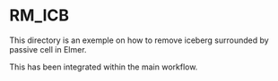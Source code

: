 RM_ICB
======

This directory is an exemple on how to remove iceberg surrounded by passive cell in Elmer.

This has been integrated within the main workflow.
